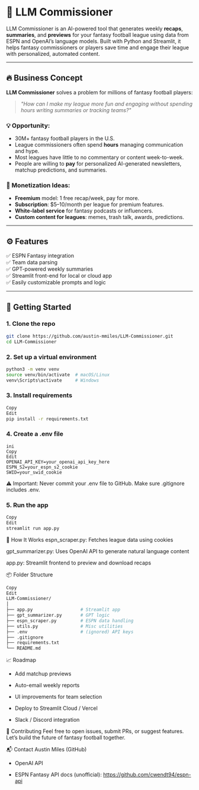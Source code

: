 # 🏈 LLM Commissioner

LLM Commissioner is an AI-powered tool that generates weekly **recaps**, **summaries**, and **previews** for your fantasy football league using data from ESPN and OpenAI’s language models. Built with Python and Streamlit, it helps fantasy commissioners or players save time and engage their league with personalized, automated content.

---

## 🔥 Business Concept

**LLM Commissioner** solves a problem for millions of fantasy football players:  
> *"How can I make my league more fun and engaging without spending hours writing summaries or tracking teams?"*

### 💡 Opportunity:
- 30M+ fantasy football players in the U.S.
- League commissioners often spend **hours** managing communication and hype.
- Most leagues have little to no commentary or content week-to-week.
- People are willing to **pay** for personalized AI-generated newsletters, matchup predictions, and summaries.

### 💼 Monetization Ideas:
- **Freemium** model: 1 free recap/week, pay for more.
- **Subscription**: $5–10/month per league for premium features.
- **White-label service** for fantasy podcasts or influencers.
- **Custom content for leagues**: memes, trash talk, awards, predictions.

---

## ⚙️ Features

✅ ESPN Fantasy integration  
✅ Team data parsing  
✅ GPT-powered weekly summaries  
✅ Streamlit front-end for local or cloud app  
✅ Easily customizable prompts and logic

---

## 🚀 Getting Started

### 1. Clone the repo

```bash
git clone https://github.com/austin-mmiles/LLM-Commissioner.git
cd LLM-Commissioner
```

### 2. Set up a virtual environment
```bash
python3 -m venv venv
source venv/bin/activate  # macOS/Linux
venv\Scripts\activate     # Windows
```

### 3. Install requirements
```bash
Copy
Edit
pip install -r requirements.txt
```

### 4. Create a .env file
```env
ini
Copy
Edit
OPENAI_API_KEY=your_openai_api_key_here
ESPN_S2=your_espn_s2_cookie
SWID=your_swid_cookie
```
⚠️ Important: Never commit your .env file to GitHub. Make sure .gitignore includes .env.

### 5. Run the app
```bash
Copy
Edit
streamlit run app.py
```
🧠 How It Works
espn_scraper.py: Fetches league data using cookies

gpt_summarizer.py: Uses OpenAI API to generate natural language content

app.py: Streamlit frontend to preview and download recaps

📦 Folder Structure
```bash
Copy
Edit
LLM-Commissioner/
│
├── app.py                  # Streamlit app
├── gpt_summarizer.py       # GPT logic
├── espn_scraper.py         # ESPN data handling
├── utils.py                # Misc utilities
├── .env                    # (ignored) API keys
├── .gitignore
├── requirements.txt
└── README.md
```

📈 Roadmap
 - Add matchup previews

 - Auto-email weekly reports

 - UI improvements for team selection

 - Deploy to Streamlit Cloud / Vercel

 - Slack / Discord integration

🙌 Contributing
Feel free to open issues, submit PRs, or suggest features. Let’s build the future of fantasy football together.

📬 Contact
Austin Miles (GitHub)

- OpenAI API

- ESPN Fantasy API docs (unofficial): https://github.com/cwendt94/espn-api

